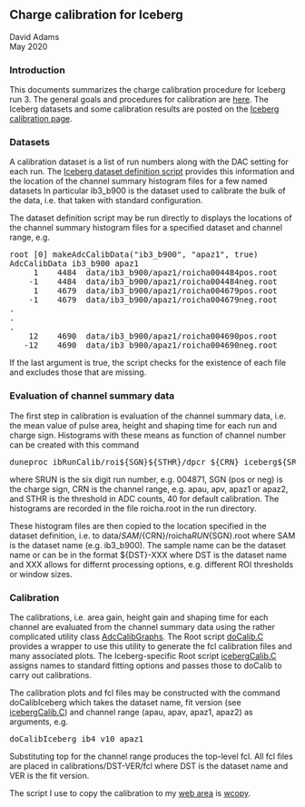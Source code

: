 ## Charge calibration for Iceberg

David Adams   
May 2020

### Introduction

This documents summarizes the charge calibration procedure for Iceberg run 3.
The general goals and procedures for calibration are [here](procedure.md).
The Iceberg datasets and some calibration results are posted on the
[Iceberg calibration page](https://internal.dunescience.org/people/dladams/protodune/iceberg/calibrations).

### Datasets

A calibration dataset is a list of run numbers along with the DAC setting for each run.
The [Iceberg dataset definition script](../Root/Iceberg/makeIcebergCalibData.C)
provides this information and the location of the channel summary histogram files for a few named datasets
In particular ib3_b900 is the dataset
used to calibrate the bulk of the data, i.e. that taken with standard configuration.

The dataset definition script may be run directly to displays the locations of the
channel summary histogram files for a specified dataset and channel range, e.g.
<pre>
root [0] makeAdcCalibData("ib3_b900", "apaz1", true)
AdcCalibData ib3_b900 apaz1
     1    4484  data/ib3_b900/apaz1/roicha004484pos.root
    -1    4484  data/ib3_b900/apaz1/roicha004484neg.root
     1    4679  data/ib3_b900/apaz1/roicha004679pos.root
    -1    4679  data/ib3_b900/apaz1/roicha004679neg.root
.
.
.
    12    4690  data/ib3_b900/apaz1/roicha004690pos.root
   -12    4690  data/ib3_b900/apaz1/roicha004690neg.root
</pre>
If the last argument is true, the script checks for the existence of each file and excludes
those that are missing.

### Evaluation of channel summary data

The first step in calibration is evaluation of the channel summary data, i.e. the mean value
of pulse area, height and shaping time for each run and charge sign.
Histograms with these means as function of channel number can be created with this command
<pre>
duneproc ibRunCalib/roi${SGN}${STHR}/dpcr_${CRN} iceberg${SRUN}
</pre>
where SRUN is the six digit run number, e.g. 004871, SGN (pos or neg) is the charge sign,
CRN is the channel range, e.g. apau, apv, apaz1 or apaz2, and
STHR is the threshold in ADC counts, 40 for default calibration.
The histograms are recorded in the file roicha.root in the run directory.

These histogram files are then copied to the location specified in the dataset definition,
i.e. to data/${SAM}/${CRN}/roicha${RUN}${SGN}.root where SAM is the dataset name (e.g. ib3_b900).
The sample name can be the dataset name or can be in the format ${DST}-XXX where DST is the dataset
name and XXX allows for differnt processing options, e.g. different ROI thresholds or
window sizes.

### Calibration

The calibrations, i.e. area gain, height gain and shaping time for each channel are evaluated
from the channel summary data using
the rather complicated utility class [AdcCalibGraphs](../Utility/AdcCalibGraphs.h).
The Root script [doCalib.C](../Root/doCalib.C) provides a wrapper to use this utility to generate
the fcl calibration files and many associated plots.
The Iceberg-specific Root script [icebergCalib.C](../Root/Iceberg/icebergCalib.C)
assigns names to standard fitting options and passes
those to doCalib to carry out calibrations.

The calibration plots and fcl files may be constructed with the command doCalibIceberg which takes
the dataset name, fit version (see [icebergCalib.C](../Root/Iceberg/icebergCalib.C)) and 
channel range (apau, apav, apaz1, apaz2) as arguments, e.g.
<pre>
doCalibIceberg ib4 v10 apaz1
</pre>
Substituting top for the channel range produces the top-level fcl.
All fcl files are placed in calibrations/DST-VER/fcl where DST is the dataset name and VER is the fit version.

The script I use to copy the calibration to my
[web area](https://internal.dunescience.org/people/dladams/protodune/iceberg/calibrations)
is [wcopy](wcopy).
